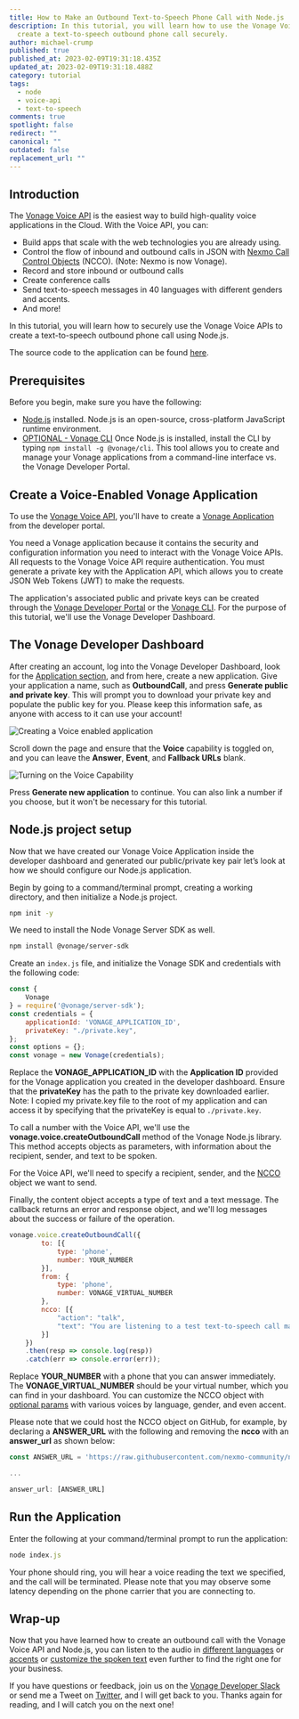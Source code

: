 ```yaml
---
title: How to Make an Outbound Text-to-Speech Phone Call with Node.js
description: In this tutorial, you will learn how to use the Vonage Voice API to
  create a text-to-speech outbound phone call securely.
author: michael-crump
published: true
published_at: 2023-02-09T19:31:18.435Z
updated_at: 2023-02-09T19:31:18.488Z
category: tutorial
tags:
  - node
  - voice-api
  - text-to-speech
comments: true
spotlight: false
redirect: ""
canonical: ""
outdated: false
replacement_url: ""
---
```

## Introduction

The [Vonage Voice API](https://developer.vonage.com/en/voice/voice-api/overview) is the easiest way to build high-quality voice applications in the Cloud. With the Voice API, you can:

* Build apps that scale with the web technologies you are already using.
* Control the flow of inbound and outbound calls in JSON with [Nexmo Call Control Objects](https://developer.vonage.com/en/voice/voice-api/overview#ncco) (NCCO). (Note: Nexmo is now Vonage).
* Record and store inbound or outbound calls
* Create conference calls
* Send text-to-speech messages in 40 languages with different genders and accents.
* And more! 

In this tutorial, you will learn how to securely use the Vonage Voice APIs to create a text-to-speech outbound phone call using Node.js. 

T﻿he source code to the application can be found [here](https://github.com/Vonage-Community/blog-voice-nodejs-outbound-call).

## Prerequisites

Before you begin, make sure you have the following:

* [Node.js](https://nodejs.org/en/download/) installed. Node.js is an open-source, cross-platform JavaScript runtime environment. 
* [OPTIONAL - Vonage CLI](https://www.npmjs.com/package/@vonage/cli) Once Node.js is installed, install the CLI by typing `npm install -g @vonage/cli`. This tool allows you to create and manage your Vonage applications from a command-line interface vs. the Vonage Developer Portal.

## Create a Voice-Enabled Vonage Application

To use the [Vonage Voice API](https://developer.vonage.com/voice/voice-api/overview), you'll have to create a [Vonage Application](https://developer.vonage.com/application/overview) from the developer portal.

You need a Vonage application because it contains the security and configuration information you need to interact with the Vonage Voice APIs. All requests to the Vonage Voice API require authentication. You must generate a private key with the Application API, which allows you to create JSON Web Tokens (JWT) to make the requests.

The application's associated public and private keys can be created through the [Vonage Developer Portal](https://developer.vonage.com/) or the [Vonage CLI](https://developer.vonage.com/application/vonage-cli). For the purpose of this tutorial, we'll use the Vonage Developer Dashboard. 

## The Vonage Developer Dashboard

After creating an account, log into the Vonage Developer Dashboard, look for the [Application section](https://dashboard.nexmo.com/applications), and from here, create a new application. Give your application a name, such as **OutboundCall**, and press **Generate public and private key**. This will prompt you to download your private key and populate the public key for you. Please keep this information safe, as anyone with access to it can use your account!

![Creating a Voice enabled application](/content/blog/how-to-make-an-outbound-text-to-speech-phone-call-with-node-js/outboundcall.png "OutboundCall.png")

Scroll down the page and ensure that the **Voice** capability is toggled on, and you can leave the **Answer**, **Event**, and **Fallback URLs** blank. 

![Turning on the Voice Capability](/content/blog/how-to-make-an-outbound-text-to-speech-phone-call-with-node-js/voicecapability.png "VoiceCapability.png")

Press **Generate new application** to continue. You can also link a number if you choose, but it won't be necessary for this tutorial. 

## Node.js project setup

Now that we have created our Vonage Voice Application inside  the developer dashboard and generated our public/private key pair let’s look at how we should configure our Node.js application. 

Begin by going to a command/terminal prompt, creating a working directory, and then initialize a Node.js project.

```bash
npm init -y
```
We need to install the Node Vonage Server SDK as well. 

```bash
npm install @vonage/server-sdk
```


Create an `index.js` file, and initialize the Vonage SDK and credentials with the following code: 

```javascript
const {
    Vonage
} = require('@vonage/server-sdk');
const credentials = {
    applicationId: 'VONAGE_APPLICATION_ID',
    privateKey: "./private.key",
};
const options = {};
const vonage = new Vonage(credentials);
```

Replace the **VONAGE_APPLICATION_ID** with the **Application ID** provided for the Vonage application you created in the developer dashboard. Ensure that the **privateKey** has the path to the private key downloaded earlier. Note: I copied my private.key file to the root of my application and can access it by specifying that the privateKey is equal to `./private.key`.

To call a number with the Voice API, we'll use the **vonage.voice.createOutboundCall** method of the Vonage Node.js library. This method accepts objects as parameters, with information about the recipient, sender, and text to be spoken. 

For the Voice API, we'll need to specify a recipient, sender, and the [NCCO](https://developer.vonage.com/en/voice/voice-api/overview#ncco) object we want to send. 

Finally, the content object accepts a type of text and a text message. The callback returns an error and response object, and we'll log messages about the success or failure of the operation.

```javascript
vonage.voice.createOutboundCall({
		to: [{
			type: 'phone',
			number: YOUR_NUMBER
		}],
		from: {
			type: 'phone',
			number: VONAGE_VIRTUAL_NUMBER
		},
		ncco: [{
			"action": "talk",
			"text": "You are listening to a test text-to-speech call made with the Vonage Voice API",
		}]
	})
	.then(resp => console.log(resp))
	.catch(err => console.error(err));
```

Replace **YOUR_NUMBER** with a phone that you can answer immediately. The **VONAGE_VIRTUAL_NUMBER** should be your virtual number, which you can find in your dashboard. You can customize the NCCO object with [optional params](https://docs.nexmo.com/voice/voice-api/ncco-reference) with various voices by language, gender, and even accent.

Please note that we could host the NCCO object on GitHub, for example, by declaring a **ANSWER_URL** with the following and removing the **ncco** with an **answer_url** as shown below:

```javascript
const ANSWER_URL = 'https://raw.githubusercontent.com/nexmo-community/ncco-examples/gh-pages/text-to-speech.json'

...

answer_url: [ANSWER_URL]
```

## Run the Application

Enter the following at your command/terminal prompt to run the application:

```javascript
node index.js
```

Your phone should ring, you will hear a voice reading the text we specified, and the call will be terminated. Please note that you may observe some latency depending on the phone carrier that you are connecting to.

## Wrap-up

Now that you have learned how to create an outbound call with the Vonage Voice API and Node.js, you can listen to the audio in [different languages](https://developer.vonage.com/en/voice/voice-api/concepts/asr) or [accents](https://developer.vonage.com/en/verify/templates#creating-a-custom-template) or [customize the spoken text](https://developer.vonage.com/en/voice/voice-api/concepts/customizing-tts) even further to find the right one for your business. 

If you have questions or feedback, join us on the [Vonage Developer Slack](https://developer.vonage.com/community/slack) or send me a Tweet on [Twitter](https://twitter.com/mbcrump), and I will get back to you. Thanks again for reading, and I will catch you on the next one!